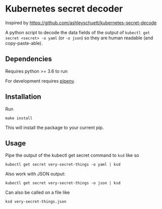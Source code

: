 # Kubernetes secret decoder
Inspired by https://github.com/ashleyschuett/kubernetes-secret-decode

A python script to decode the data fields of the output of `kubectl get secret <secret> -o yaml` (or `-o json`) so they are human readable (and copy-paste-able).

## Dependencies
Requires python >= 3.6 to run 

For development requires [pipenv](https://github.com/pypa/pipenv).

## Installation
Run 
```shell script
make install
```
This will install the package to your current pip.

## Usage
Pipe the output of the kubectl get secret command to `ksd` like so
```shell script
kubectl get secret very-secret-things -o yaml | ksd
```

Also work with JSON output:
```shell script
kubectl get secret very-secret-things -o json | ksd
```

Can also be called on a file like 
```shell script
ksd very-secret-things.json
```